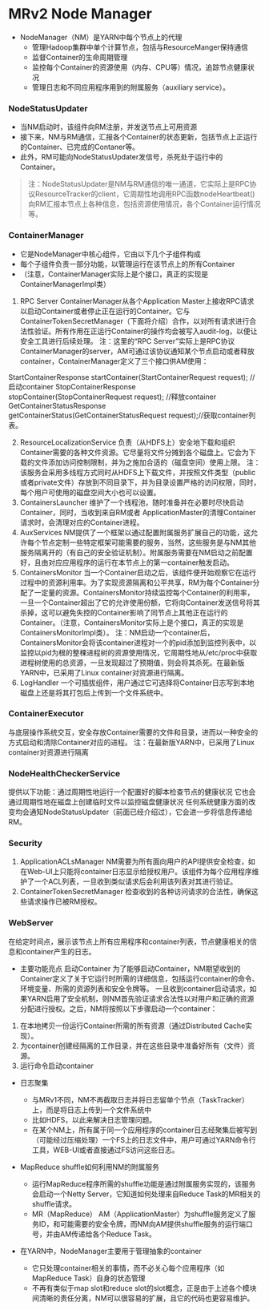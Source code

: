 # MRv2 Node Manager

* NodeManager（NM）是YARN中每个节点上的代理
  * 管理Hadoop集群中单个计算节点，包括与ResourceManger保持通信
  * 监督Container的生命周期管理
  * 监控每个Container的资源使用（内存、CPU等）情况，追踪节点健康状况
  * 管理日志和不同应用程序用到的附属服务（auxiliary service）。

### NodeStatusUpdater
 
* 当NM启动时，该组件向RM注册，并发送节点上可用资源
* 接下来，NM与RM通信，汇报各个Container的状态更新，包括节点上正运行的Container、已完成的Contaner等。
* 此外，RM可能向NodeStatusUpdater发信号，杀死处于运行中的Container。
> 注：NodeStatusUpdater是NM与RM通信的唯一通道，它实际上是RPC协议ResourceTracker的client，它周期性地调用RPC函数nodeHeartbeat()向RM汇报本节点上各种信息，包括资源使用情况，各个Container运行情况等。
 
### ContainerManager
* 它是NodeManager中核心组件，它由以下几个子组件构成
* 每个子组件负责一部分功能，以管理运行在该节点上的所有Container
* （注意，ContainerManager实际上是个接口，真正的实现是ContainerManagerImpl类）

1. RPC Server ContainerManager从各个Application Master上接收RPC请求以启动Container或者停止正在运行的Container。它与ContainerTokenSecretManager（下面将介绍）合作，以对所有请求进行合法性验证。所有作用在正运行Container的操作均会被写入audit-log，以便让安全工具进行后续处理。
注：这里的“RPC Server”实际上是RPC协议ContainerManager的server，AM可通过该协议通知某个节点启动或者释放container，ContainerManager定义了三个接口供AM使用：

StartContainerResponse startContainer(StartContainerRequest request); //启动container
StopContainerResponse stopContainer(StopContainerRequest request); //释放container
GetContainerStatusResponse getContainerStatus(GetContainerStatusRequest request);//获取container列表。

2. ResourceLocalizationService 负责（从HDFS上）安全地下载和组织Container需要的各种文件资源。它尽量将文件分摊到各个磁盘上。它会为下载的文件添加访问控制限制，并为之施加合适的（磁盘空间）使用上限。
注：该服务会采用多线程方式同时从HDFS上下载文件，并按照文件类型（public或者private文件）存放到不同目录下，并为目录设置严格的访问权限，同时，每个用户可使用的磁盘空间大小也可以设置。
3. ContainersLauncher 维护了一个线程池，随时准备并在必要时尽快启动Container，同时，当收到来自RM或者 ApplicationMaster的清理Container请求时，会清理对应的Container进程。
4. AuxServices NM提供了一个框架以通过配置附属服务扩展自己的功能，这允许每个节点定制一些特定框架可能需要的服务，当然，这些服务是与NM其他服务隔离开的（有自己的安全验证机制）。附属服务需要在NM启动之前配置好，且由对应应用程序的运行在本节点上的第一container触发启动。
5. ContainersMonitor 当一个Container启动之后，该组件便开始观察它在运行过程中的资源利用率。为了实现资源隔离和公平共享，RM为每个Container分配了一定量的资源。ContainersMonitor持续监控每个Container的利用率，一旦一个Container超出了它的允许使用份额，它将向Container发送信号将其杀掉，这可以避免失控的Container影响了同节点上其他正在运行的Container。（注意，ContainersMonitor实际上是个接口，真正的实现是ContainersMonitorImpl类）。
注：NM启动一个container后，ContainersMonitor会将该container进程对一个的pid添加到监控列表中，以监控以pid为根的整棵进程树的资源使用情况，它周期性地从/etc/proc中获取进程树使用的总资源，一旦发现超过了预期值，则会将其杀死。在最新版YARN中，已采用了Linux container对资源进行隔离。
6. LogHandler 一个可插拔组件，用户通过它可选择将Container日志写到本地磁盘上还是将其打包后上传到一个文件系统中。

### ContainerExecutor
与底层操作系统交互，安全存放Container需要的文件和目录，进而以一种安全的方式启动和清除Container对应的进程。
注：在最新版YARN中，已采用了Linux container对资源进行隔离

### NodeHealthCheckerService
提供以下功能：通过周期性地运行一个配置好的脚本检查节点的健康状况
它也会通过周期性地在磁盘上创建临时文件以监控磁盘健康状况
任何系统健康方面的改变均会通知NodeStatusUpdater（前面已经介绍过），它会进一步将信息传递给RM。


### Security
1. ApplicationACLsManager NM需要为所有面向用户的API提供安全检查，如在Web-UI上只能将container日志显示给授权用户。该组件为每个应用程序维护了一个ACL列表，一旦收到类似请求后会利用该列表对其进行验证。
2. ContainerTokenSecretManager 检查收到的各种访问请求的合法性，确保这些请求操作已被RM授权。

### WebServer
在给定时间点，展示该节点上所有应用程序和container列表，节点健康相关的信息和container产生的日志。

* 主要功能亮点
启动Container
为了能够启动Container，NM期望收到的Container定义了关于它运行时所需的详细信息，包括运行container的命令、环境变量、所需的资源列表和安全令牌等。
一旦收到container启动请求，如果YARN启用了安全机制，则NM首先验证请求合法性以对用户和正确的资源分配进行授权。之后，NM将按照以下步骤启动一个container：
1. 在本地拷贝一份运行Container所需的所有资源（通过Distributed Cache实现）。
2. 为container创建经隔离的工作目录，并在这些目录中准备好所有（文件）资源。
3. 运行命令启动container
  * 日志聚集
    * 与MRv1不同，NM不再截取日志并将日志留单个节点（TaskTracker）上，而是将日志上传到一个文件系统中
    * 比如HDFS，以此来解决日志管理问题。
    * 在某个NM上，所有属于同一个应用程序的container日志经聚集后被写到（可能经过压缩处理）一个FS上的日志文件中，用户可通过YARN命令行工具，WEB-UI或者直接通过FS访问这些日志。

* MapReduce shuffle如何利用NM的附属服务
  * 运行MapReduce程序所需的shuffle功能是通过附属服务实现的，该服务会启动一个Netty Server，它知道如何处理来自Reduce Task的MR相关的shuffle请求。
  * MR（MapReduce） AM（ApplicationMaster）为shuffle服务定义了服务ID，和可能需要的安全令牌，而NM向AM提供shuffle服务的运行端口号，并由AM传递给各个Reduce Task。

* 在YARN中，NodeManager主要用于管理抽象的container
  * 它只处理container相关的事情，而不必关心每个应用程序（如MapReduce Task）自身的状态管理
  * 不再有类似于map slot和reduce slot的slot概念，正是由于上述各个模块间清晰的责任分离，NM可以很容易的扩展，且它的代码也更容易维护。
